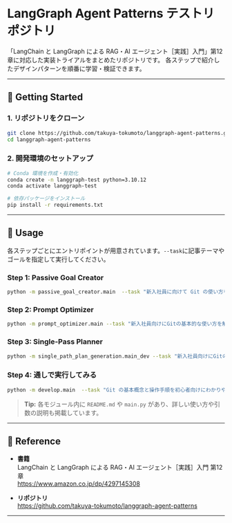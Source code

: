 # LangGraph Agent Patterns テストリポジトリ

「LangChain と LangGraph による RAG・AI エージェント［実践］入門」第12章に対応した実装トライアルをまとめたリポジトリです。
各ステップで紹介したデザインパターンを順番に学習・検証できます。

---

## 🚀 Getting Started

### 1. リポジトリをクローン

```bash
git clone https://github.com/takuya-tokumoto/langgraph-agent-patterns.git
cd langgraph-agent-patterns
```

### 2. 開発環境のセットアップ

```bash
# Conda 環境を作成・有効化
conda create -n langgraph-test python=3.10.12
conda activate langgraph-test

# 依存パッケージをインストール
pip install -r requirements.txt
```

---

## 🎯 Usage

各ステップごとにエントリポイントが用意されています。`--task`に記事テーマやゴールを指定して実行してください。

### Step 1: Passive Goal Creator

```bash
python -m passive_goal_creator.main  --task "新入社員に向けて Git の使い方を解説する記事を執筆したい"
```

### Step 2: Prompt Optimizer

```bash
python -m prompt_optimizer.main --task "新入社員向けにGitの基本的な使い方を解説するテックブログ記事を執筆する。具体的には、Gitの基本概念（リポジトリ、コミット、ブランチなど）を分かりやすく説明し、実際の操作手順（リポジトリの作成、クローン、コミット、プッシュ、プル、ブランチの作成とマージなど）をステップバイステップで解説する。また、Gitを使用する際のベストプラクティスやよくあるトラブルシューティングについても触れる。記事は初心者が理解しやすいように、専門用語を避け、図やスクリーンショット を用いて視覚的にサポートする。最終的に、新入社員がGitを使って基本的なバージョン管理を自信を持って行えるようになることを目指す。"
```

### Step 3: Single-Pass Planner

```bash
python -m single_path_plan_generation.main_dev --task "新入社員向けにGitの基本的な使い方を解説するテックブログ記事を執筆する。記事はGitの基本概念（リポジトリ、コミット、ブランチなど）を分かりやすく説明し、実 際の操作手順（リポジトリの作成、クローン、コミット、プッシュ、プル、ブランチの作成とマージなど）をステップバイステップで解説する。また、Gitを使用する際のベストプラクティスやよくあるトラブルシューティングについても触れる。記事は初心者が理解しやすいように、専門用語を避け、図やスクリー ンショットを用いて視覚的にサポートする。最終的に、新入社員がGitを使って基本的なバージョン管理を自信を持って行えるようになることを目指す。( 測定基準: 1. 記事の公開後1ヶ月以内に、記事を読んだ新入社員の80%以上がGitの基本操作に関する社内テストで80点以上を取得する。2. 記事の公開後1ヶ月以 内に、記事を読んだ新入社員の70%以上がGitを使用したプロジェクトでの初回コミットを成功させる。3. 記事の公開後1ヶ月以内に、記事に対するフィードバックアンケートで、80%以上の新入社員が記事の内容が理解しやすかったと回答する。)"
```

### Step 4: 通しで実行してみる

```bash
python -m develop.main  --task "Git の基本概念と操作手順を初心者向けにわかりやすく説明するテックブログ記事を執筆する。"
```

> **Tip:** 各モジュール内に `README.md` や `main.py` があり、詳しい使い方や引数の説明も掲載しています。


---

## 🔗 Reference

- **書籍**  
  LangChain と LangGraph による RAG・AI エージェント［実践］入門 第12章  
  https://www.amazon.co.jp/dp/4297145308

- **リポジトリ**  
  https://github.com/takuya-tokumoto/langgraph-agent-patterns

---
